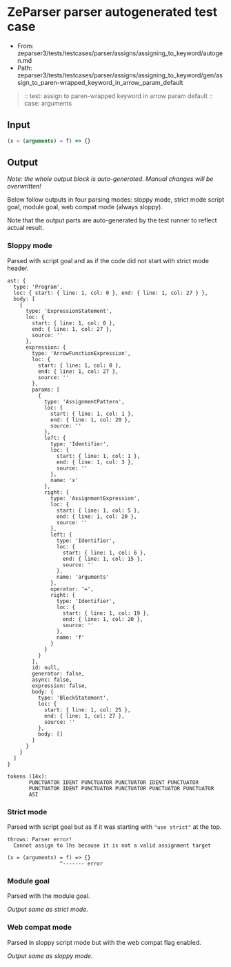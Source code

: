 # ZeParser parser autogenerated test case

- From: zeparser3/tests/testcases/parser/assigns/assigning_to_keyword/autogen.md
- Path: zeparser3/tests/testcases/parser/assigns/assigning_to_keyword/gen/assign_to_paren-wrapped_keyword_in_arrow_param_default

> :: test: assign to paren-wrapped keyword in arrow param default
> :: case: arguments

## Input


`````js
(x = (arguments) = f) => {}
`````

## Output

_Note: the whole output block is auto-generated. Manual changes will be overwritten!_

Below follow outputs in four parsing modes: sloppy mode, strict mode script goal, module goal, web compat mode (always sloppy).

Note that the output parts are auto-generated by the test runner to reflect actual result.

### Sloppy mode

Parsed with script goal and as if the code did not start with strict mode header.

`````
ast: {
  type: 'Program',
  loc: { start: { line: 1, col: 0 }, end: { line: 1, col: 27 } },
  body: [
    {
      type: 'ExpressionStatement',
      loc: {
        start: { line: 1, col: 0 },
        end: { line: 1, col: 27 },
        source: ''
      },
      expression: {
        type: 'ArrowFunctionExpression',
        loc: {
          start: { line: 1, col: 0 },
          end: { line: 1, col: 27 },
          source: ''
        },
        params: [
          {
            type: 'AssignmentPattern',
            loc: {
              start: { line: 1, col: 1 },
              end: { line: 1, col: 20 },
              source: ''
            },
            left: {
              type: 'Identifier',
              loc: {
                start: { line: 1, col: 1 },
                end: { line: 1, col: 3 },
                source: ''
              },
              name: 'x'
            },
            right: {
              type: 'AssignmentExpression',
              loc: {
                start: { line: 1, col: 5 },
                end: { line: 1, col: 20 },
                source: ''
              },
              left: {
                type: 'Identifier',
                loc: {
                  start: { line: 1, col: 6 },
                  end: { line: 1, col: 15 },
                  source: ''
                },
                name: 'arguments'
              },
              operator: '=',
              right: {
                type: 'Identifier',
                loc: {
                  start: { line: 1, col: 19 },
                  end: { line: 1, col: 20 },
                  source: ''
                },
                name: 'f'
              }
            }
          }
        ],
        id: null,
        generator: false,
        async: false,
        expression: false,
        body: {
          type: 'BlockStatement',
          loc: {
            start: { line: 1, col: 25 },
            end: { line: 1, col: 27 },
            source: ''
          },
          body: []
        }
      }
    }
  ]
}

tokens (14x):
       PUNCTUATOR IDENT PUNCTUATOR PUNCTUATOR IDENT PUNCTUATOR
       PUNCTUATOR IDENT PUNCTUATOR PUNCTUATOR PUNCTUATOR PUNCTUATOR
       ASI
`````

### Strict mode

Parsed with script goal but as if it was starting with `"use strict"` at the top.

`````
throws: Parser error!
  Cannot assign to lhs because it is not a valid assignment target

(x = (arguments) = f) => {}
                 ^------- error
`````


### Module goal

Parsed with the module goal.

_Output same as strict mode._

### Web compat mode

Parsed in sloppy script mode but with the web compat flag enabled.

_Output same as sloppy mode._
